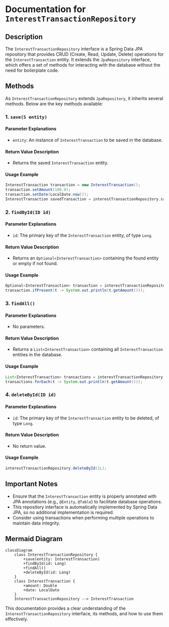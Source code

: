 # Documentation for `InterestTransactionRepository`

## Description
The `InterestTransactionRepository` interface is a Spring Data JPA repository that provides CRUD (Create, Read, Update, Delete) operations for the `InterestTransaction` entity. It extends the `JpaRepository` interface, which offers a set of methods for interacting with the database without the need for boilerplate code.

## Methods
As `InterestTransactionRepository` extends `JpaRepository`, it inherits several methods. Below are the key methods available:

### 1. `save(S entity)`

#### Parameter Explanations
- `entity`: An instance of `InterestTransaction` to be saved in the database.

#### Return Value Description
- Returns the saved `InterestTransaction` entity.

#### Usage Example
```java
InterestTransaction transaction = new InterestTransaction();
transaction.setAmount(100.0);
transaction.setDate(LocalDate.now());
InterestTransaction savedTransaction = interestTransactionRepository.save(transaction);
```

### 2. `findById(ID id)`

#### Parameter Explanations
- `id`: The primary key of the `InterestTransaction` entity, of type `Long`.

#### Return Value Description
- Returns an `Optional<InterestTransaction>` containing the found entity or empty if not found.

#### Usage Example
```java
Optional<InterestTransaction> transaction = interestTransactionRepository.findById(1L);
transaction.ifPresent(t -> System.out.println(t.getAmount()));
```

### 3. `findAll()`

#### Parameter Explanations
- No parameters.

#### Return Value Description
- Returns a `List<InterestTransaction>` containing all `InterestTransaction` entities in the database.

#### Usage Example
```java
List<InterestTransaction> transactions = interestTransactionRepository.findAll();
transactions.forEach(t -> System.out.println(t.getAmount()));
```

### 4. `deleteById(ID id)`

#### Parameter Explanations
- `id`: The primary key of the `InterestTransaction` entity to be deleted, of type `Long`.

#### Return Value Description
- No return value.

#### Usage Example
```java
interestTransactionRepository.deleteById(1L);
```

## Important Notes
- Ensure that the `InterestTransaction` entity is properly annotated with JPA annotations (e.g., `@Entity`, `@Table`) to facilitate database operations.
- This repository interface is automatically implemented by Spring Data JPA, so no additional implementation is required.
- Consider using transactions when performing multiple operations to maintain data integrity.

## Mermaid Diagram
```mermaid
classDiagram
    class InterestTransactionRepository {
        +save(entity: InterestTransaction)
        +findById(id: Long)
        +findAll()
        +deleteById(id: Long)
    }
    class InterestTransaction {
        +amount: Double
        +date: LocalDate
    }
    InterestTransactionRepository --> InterestTransaction
```

This documentation provides a clear understanding of the `InterestTransactionRepository` interface, its methods, and how to use them effectively.